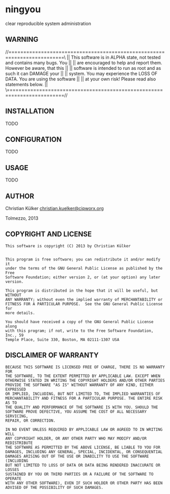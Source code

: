 ningyou
=======

clear reproducible system administration

## WARNING

 //=========================================================================\\
 || This software is in ALPHA state, not tested and contains many bugs. You ||
 || are encouraged to help and report them. However be aware, that this     ||
 || software is intended to run as root and as such it can DAMAGE your      ||
 || system. You may experience the LOSS OF DATA. You are using the software ||
 || at your own risk! Please read also statements below.                    ||
 \\=========================================================================//

## INSTALLATION

TODO

## CONFIGURATION

TODO

## USAGE

TODO

## AUTHOR

Christian Külker <christian.kuelker@cipworx.org>

Tolmezzo, 2013

## COPYRIGHT AND LICENSE

    This software is copyright (C) 2013 by Christian Külker


    This program is free software; you can redistribute it and/or modify it
    under the terms of the GNU General Public License as published by the Free
    Software Foundation; either version 2, or (at your option) any later
    version. 

    This program is distributed in the hope that it will be useful, but WITHOUT
    ANY WARRANTY; without even the implied warranty of MERCHANTABILITY or
    FITNESS FOR A PARTICULAR PURPOSE.  See the GNU General Public License for
    more details.

    You should have received a copy of the GNU General Public License along
    with this program; if not, write to the Free Software Foundation, Inc., 59
    Temple Place, Suite 330, Boston, MA 02111-1307 USA

## DISCLAIMER OF WARRANTY

    BECAUSE THIS SOFTWARE IS LICENSED FREE OF CHARGE, THERE IS NO WARRANTY FOR
    THE SOFTWARE, TO THE EXTENT PERMITTED BY APPLICABLE LAW. EXCEPT WHEN
    OTHERWISE STATED IN WRITING THE COPYRIGHT HOLDERS AND/OR OTHER PARTIES
    PROVIDE THE SOFTWARE "AS IS" WITHOUT WARRANTY OF ANY KIND, EITHER EXPRESSED
    OR IMPLIED, INCLUDING, BUT NOT LIMITED TO, THE IMPLIED WARRANTIES OF
    MERCHANTABILITY AND FITNESS FOR A PARTICULAR PURPOSE. THE ENTIRE RISK AS TO
    THE QUALITY AND PERFORMANCE OF THE SOFTWARE IS WITH YOU. SHOULD THE
    SOFTWARE PROVE DEFECTIVE, YOU ASSUME THE COST OF ALL NECESSARY SERVICING,
    REPAIR, OR CORRECTION.

    IN NO EVENT UNLESS REQUIRED BY APPLICABLE LAW OR AGREED TO IN WRITING WILL
    ANY COPYRIGHT HOLDER, OR ANY OTHER PARTY WHO MAY MODIFY AND/OR REDISTRIBUTE
    THE SOFTWARE AS PERMITTED BY THE ABOVE LICENSE, BE LIABLE TO YOU FOR
    DAMAGES, INCLUDING ANY GENERAL, SPECIAL, INCIDENTAL, OR CONSEQUENTIAL
    DAMAGES ARISING OUT OF THE USE OR INABILITY TO USE THE SOFTWARE (INCLUDING
    BUT NOT LIMITED TO LOSS OF DATA OR DATA BEING RENDERED INACCURATE OR LOSSES
    SUSTAINED BY YOU OR THIRD PARTIES OR A FAILURE OF THE SOFTWARE TO OPERATE
    WITH ANY OTHER SOFTWARE), EVEN IF SUCH HOLDER OR OTHER PARTY HAS BEEN
    ADVISED OF THE POSSIBILITY OF SUCH DAMAGES.

